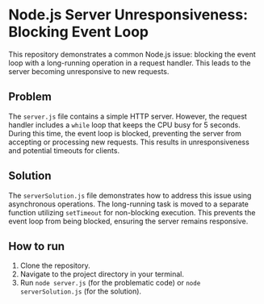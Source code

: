 # Node.js Server Unresponsiveness: Blocking Event Loop

This repository demonstrates a common Node.js issue: blocking the event loop with a long-running operation in a request handler. This leads to the server becoming unresponsive to new requests.

## Problem

The `server.js` file contains a simple HTTP server. However, the request handler includes a `while` loop that keeps the CPU busy for 5 seconds.  During this time, the event loop is blocked, preventing the server from accepting or processing new requests. This results in unresponsiveness and potential timeouts for clients.

## Solution

The `serverSolution.js` file demonstrates how to address this issue using asynchronous operations.  The long-running task is moved to a separate function utilizing `setTimeout` for non-blocking execution. This prevents the event loop from being blocked, ensuring the server remains responsive.

## How to run

1. Clone the repository.
2. Navigate to the project directory in your terminal.
3. Run `node server.js` (for the problematic code) or `node serverSolution.js` (for the solution).